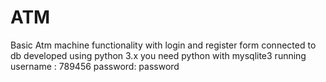 # ATM
Basic Atm machine functionality with login and register form connected to db 
developed using python 3.x
you need python with mysqlite3 running 
username : 789456
password: password
